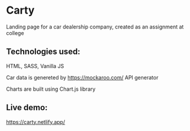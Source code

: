 # Carty

Landing page for a car dealership company, created as an assignment at college

## Technologies used:

HTML, SASS, Vanilla JS

Car data is genereted by https://mockaroo.com/ API generator

Charts are built using Chart.js library

## Live demo:

https://carty.netlify.app/
